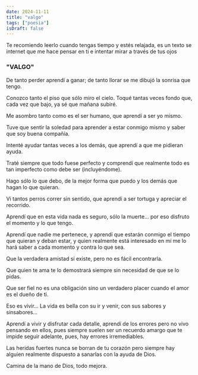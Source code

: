 ```yaml
---
date: 2024-11-11
title: "valgo"
tags: ["poesia"]
isDraft: false 
---
```


Te recomiendo leerlo cuando tengas tiempo y estés relajada, es un texto se internet que me hace pensar en ti e intentar mirar a través de tus ojos

### "VALGO"

De tanto perder aprendí a ganar; de tanto llorar se me dibujó la sonrisa que tengo.

Conozco tanto el piso que sólo miro el cielo. Toqué tantas veces fondo que, cada vez que bajo, ya sé que mañana subiré.

Me asombro tanto como es el ser humano, que aprendí a ser yo mismo.

Tuve que sentir la soledad para aprender a estar conmigo mismo y saber que soy buena compañía.

Intenté ayudar tantas veces a los demás, que aprendí a que me pidieran ayuda.

Traté siempre que todo fuese perfecto y comprendí que realmente todo es tan imperfecto como debe ser (incluyéndome).

Hago sólo lo que debo, de la mejor forma que puedo y los demás que hagan lo que quieran.

Vi tantos perros correr sin sentido, que aprendí a ser tortuga y apreciar el recorrido.

Aprendí que en esta vida nada es seguro, sólo la muerte... por eso disfruto el momento y lo que tengo.

Aprendí que nadie me pertenece, y aprendí que estarán conmigo el tiempo que quieran y deban estar, y quien realmente está interesado en mí me lo hará saber a cada momento y contra lo que sea.

Que la verdadera amistad sí existe, pero no es fácil encontrarla.

Que quien te ama te lo demostrará siempre sin necesidad de que se lo pidas.

Que ser fiel no es una obligación sino un verdadero placer cuando el amor es el dueño de ti.

Eso es vivir... La vida es bella con su ir y venir, con sus sabores y sinsabores…

Aprendí a vivir y disfrutar cada detalle, aprendí de los errores pero no vivo pensando en ellos, pues siempre suelen ser un recuerdo amargo que te impide seguir adelante, pues, hay errores irremediables.

Las heridas fuertes nunca se borran de tu corazón pero siempre hay alguien realmente dispuesto a sanarlas con la ayuda de Dios.

Camina de la mano de Dios, todo mejora.